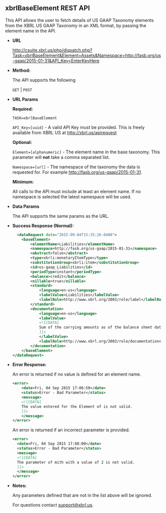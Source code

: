 xbrlBaseElement REST API
----
This API allows the user to fetch details of US GAAP Taxonomy elements from the XBRL US GAAP Taxonomy in an XML format, by passing the element name in the API.

* **URL**

  <http://csuite.xbrl.us/php/dispatch.php?Task=xbrlBaseElement&Element=Assets&Namespace=http://fasb.org/us-gaap/2015-01-31&API_Key=EnterKeyHere>

* **Method:**

  The API supports the following

  `GET` | `POST`

*  **URL Params**

   **Required:**

   `TASK=xbrlBaseElement`

   `API_Key=[uuid]` - A valid API Key must be provided. This is freely available from XBRL US at <http://xbrl.us/apirequest>

   **Optional:**

    `Element=[alphanumeric]` - The element name in the base taxonomy. This parameter will **not** take a comma separated list.

    `Namespace=[url]` - The namespace of the taxonomy the data is requested for. For example http://fasb.org/us-gaap/2015-01-31.

   **Minimum:**

   All calls to the API must include at least an element name.  If no namespace is selected the latest namespace will be used.


* **Data Params**

    The API supports the same params as the URL.

* **Success Response (Normal):**

    ```XML
      <dataRequest date="2015-09-04T15:35:26-0400">
        <baseElement>
            <elementName>Liabilities</elementName>
            <namespace>http://fasb.org/us-gaap/2015-01-31</namespace>
            <abstract>false</abstract>
            <type>xbrli:monetaryItemType</type>
            <substitutionGroup>xbrli:item</substitutionGroup>
            <id>us-gaap_Liabilities</id>
            <periodType>instant</periodType>
            <balance>credit</balance>
            <nillable>true</nillable>
            <standard>
                <language>en-us</language>
                <labelValue>Liabilities</labelValue>
                <labelRole>http://www.xbrl.org/2003/role/label</labelRole>
            </standard>
            <documentation>
                <language>en-us</language>
                <labelValue>
                <![CDATA[
                Sum of the carrying amounts as of the balance sheet date of all liabilities that are recognized. Liabilities are probable future sacrifices of economic benefits arising from present obligations of an entity to transfer assets or provide services to other entities in the future.
                ]]>
                </labelValue>
                <labelRole>http://www.xbrl.org/2003/role/documentation</labelRole>
            </documentation>
        </baseElement>
    </dataRequest>
    ```

* **Error Response:**

    An error is returned if no value is defined for an element name.

    ```XML
    <error>
        <date>Fri, 04 Sep 2015 17:06:50</date>
        <status>Error - Bad Parameter</status>
        <message>
        <![CDATA[
        The value entered for the Element of is not valid.
        ]]>
        </message>
    </error>
    ```
    An error is returned if an incorrect parameter is provided.

    ```XML
    <error>
      <date>Fri, 04 Sep 2015 17:08:00</date>
      <status>Error - Bad Parameter</status>
      <message>
      <![CDATA[
      The parameter of mith with a value of 2 is not valid.
      ]]>
      </message>
    </error>
    ```



* **Notes:**

  Any parameters defined that are not in the list above will be ignored.

  For questions contact support@xbrl.us.
